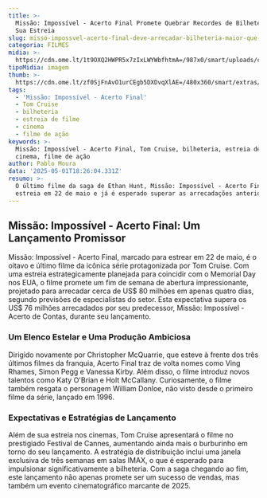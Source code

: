 ```yaml
---
title: >-
  Missão: Impossível - Acerto Final Promete Quebrar Recordes de Bilheteria em
  Sua Estreia
slug: misso-impossvel-acerto-final-deve-arrecadar-bilheteria-maior-que-o-anterior
categoria: FILMES
midia: >-
  https://cdn.ome.lt/1t9OXQ2HWPR5x7zIxLWYWbfhtmA=/987x0/smart/uploads/conteudo/fotos/missao-impossivel-8-bilheteria.png
tipoMidia: imagem
thumb: >-
  https://cdn.ome.lt/zf0SjFnAvO1urCEgb5DXDvqXlAE=/480x360/smart/extras/conteudos/missao-impossivel-8-capa.jpg
tags:
  - 'Missão: Impossível - Acerto Final'
  - Tom Cruise
  - bilheteria
  - estreia de filme
  - cinema
  - filme de ação
keywords: >-
  Missão: Impossível - Acerto Final, Tom Cruise, bilheteria, estreia de filme,
  cinema, filme de ação
author: Pablo Moura
data: '2025-05-01T18:26:04.331Z'
resumo: >-
  O último filme da saga de Ethan Hunt, Missão: Impossível - Acerto Final,
  estreia em 22 de maio e já é esperado superar as arrecadações anteriores.
---
```


## Missão: Impossível - Acerto Final: Um Lançamento Promissor

Missão: Impossível - Acerto Final, marcado para estrear em 22 de maio, é o oitavo e último filme da icônica série protagonizada por Tom Cruise. Com uma estreia estrategicamente planejada para coincidir com o Memorial Day nos EUA, o filme promete um fim de semana de abertura impressionante, projetado para arrecadar cerca de US$ 80 milhões em apenas quatro dias, segundo previsões de especialistas do setor. Esta expectativa supera os US$ 76 milhões arrecadados por seu predecessor, Missão: Impossível - Acerto de Contas, durante seu lançamento.

### Um Elenco Estelar e Uma Produção Ambiciosa

Dirigido novamente por Christopher McQuarrie, que esteve à frente dos três últimos filmes da franquia, Acerto Final traz de volta nomes como Ving Rhames, Simon Pegg e Vanessa Kirby. Além disso, o filme introduz novos talentos como Katy O'Brian e Holt McCallany. Curiosamente, o filme também resgata o personagem William Donloe, não visto desde o primeiro filme da série, lançado em 1996.

### Expectativas e Estratégias de Lançamento

Além de sua estreia nos cinemas, Tom Cruise apresentará o filme no prestigiado Festival de Cannes, aumentando ainda mais o burburinho em torno do seu lançamento. A estratégia de distribuição inclui uma janela exclusiva de três semanas em salas IMAX, o que é esperado para impulsionar significativamente a bilheteria. Com a saga chegando ao fim, este lançamento não apenas promete ser um sucesso de vendas, mas também um evento cinematográfico marcante de 2025.
